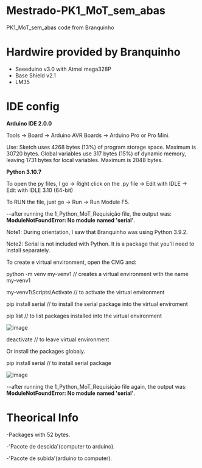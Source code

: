 # Mestrado-PK1_MoT_sem_abas
PK1_MoT_sem_abas code from Branquinho

# Hardwire provided by Branquinho

- Seeeduino v3.0 with Atmel mega328P
- Base Shield v2.1
- LM35 

# IDE config

**Arduino IDE 2.0.0**

Tools -> Board -> Arduino AVR Boards -> Arduino Pro or Pro Mini.

Use: Sketch uses 4268 bytes (13%) of program storage space. Maximum is 30720 bytes.
Global variables use 317 bytes (15%) of dynamic memory, leaving 1731 bytes for local variables. Maximum is 2048 bytes.



**Python 3.10.7**

To open the py files, I go -> Right click on the .py file -> Edit with IDLE -> Edit with IDLE 3.10 (64-bit)

To RUN the file, just go -> Run -> Run Module F5.

--after running the 1_Python_MoT_Requisição file, the output was: **ModuleNotFoundError: No module named 'serial'**.


Note1: During orientation, I saw that Branquinho was using Python 3.9.2.

Note2: Serial is not included with Python. It is a package that you'll need to install separately.



To create e virtual environment, open the CMG and:

python -m venv my-venv1 // creates a virtual environment with the name my-venv1

my-venv1\Scripts\Activate // to activate the virtual environment

pip install serial // to install the serial package into the virtual enviroment

pip list // to list packages installed into the virtual environment

![image](https://user-images.githubusercontent.com/58916022/190928519-afb5a2ff-6f4e-4992-b569-beaed277a8ca.png)

deactivate // to leave virtual environment

Or install the packages globaly.

pip install serial // to install serial package

![image](https://user-images.githubusercontent.com/58916022/190928823-fef71dde-df34-4a25-be30-9c259ea43510.png)

--after running the 1_Python_MoT_Requisição file again, the output was: **ModuleNotFoundError: No module named 'serial'**.




# Theorical Info

-Packages with 52 bytes.

-'Pacote de descida'(computer to arduino).

-'Pacote de subida'(arduino to computer).

